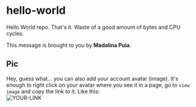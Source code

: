 # hello-world

Hello World repo. That's it. Waste of a good amount of bytes and CPU cycles.

This message is brought to you by **Madalina Puia**.

## Pic

Hey, guess what... you can also add your account avatar (image). It's enough to right click on your avatar where you see it in a page, go to `view image` and copy the link to it.
Like this:  
![YOUR-LINK](https://avatars.githubusercontent.com/u/98674960?s=400&u=9408d198ec7624a83b887b0210f14835997ded8f&v=4)
